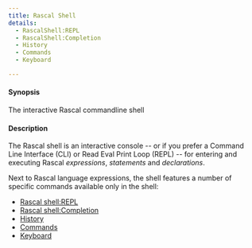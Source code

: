 ```yaml
---
title: Rascal Shell
details:
  - RascalShell:REPL
  - RascalShell:Completion
  - History
  - Commands
  - Keyboard

---
```


#### Synopsis

The interactive Rascal commandline shell

#### Description

The Rascal shell is an interactive console -- or if you prefer a Command Line Interface (CLI) or
Read Eval Print Loop (REPL) -- for entering and executing 
Rascal _expressions_, _statements_ and _declarations_.

Next to Rascal language expressions, the shell features a number of specific commands available
only in the shell:

* [Rascal shell:REPL](/RascalShell/REPL)
* [Rascal shell:Completion](/RascalShell/Completion)
* [History](/RascalShell/History)
* [Commands](/RascalShell/Commands)
* [Keyboard](/RascalShell/Keyboard)

